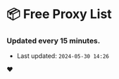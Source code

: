 # :package: Free Proxy List
### Updated every 15 minutes.

- Last updated: `2024-05-30 14:26`

:heart:
